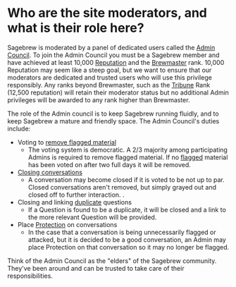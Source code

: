 # Who are the site moderators, and what is their role here? #
Sagebrew is moderated by a panel of dedicated users called the 
[Admin Council][1]. To join the Admin Council you must be a Sagebrew member 
and have achieved at least 10,000 [Reputation][2] and the [Brewmaster][3] rank. 
10,000 Reputation may seem like a steep goal, but we want to ensure that our 
moderators are dedicated and trusted users who will use this privilege 
responsibly. Any ranks beyond Brewmaster, such as the [Tribune][4] Rank 
(12,500 reputation) will retain their moderator status but no additional Admin
privileges will be awarded to any rank higher than Brewmaster. 

The role of the Admin council is to keep Sagebrew running fluidly, and to 
keep Sagebrew a mature and friendly space. The Admin Council's duties include:

- Voting to [remove flagged material][8]
     - The voting system is democratic. A 2/3 majority among participating Admins 
       is required to remove flagged material. If no [flagged][9] material has been 
       voted on after two full days it will be removed. 
- [Closing conversations][7] 
    - A conversation may become closed if it is voted to be not up to par. Closed conversations aren't removed, but simply grayed out and closed off to further interaction. . 
- Closing and linking [duplicate][5] questions 
    - If a Question is found to be a duplicate, it will be closed and a link to the more relevant Question will be provided. 
- Place [Protection][6] on conversations
    - In the case that a conversation is being unnecessarily flagged or attacked, 
      but it is decided to be a good conversation, an Admin may place Protection on 
      that conversation so it may no longer be flagged. 

Think of the Admin Council as the "elders" of the Sagebrew community. They've 
been around and can be trusted to take care of their responsibilities. 


[1]: /help/reputation/admin_council/
[2]: /help/reputation/
[3]: /help/privileges/brewmaster/
[4]: /help/privileges/tribune/
[5]: /help/questions/duplicate_questions/
[6]: /help/conversation/protected_conversation/
[7]: /help/questions/closure_of_a_question/
[8]: /help/questions/why_are_questions_deleted/
[9]: /help/privileges/flagging/